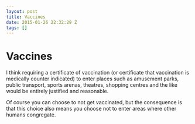 ```yaml
---
layout: post
title: Vaccines
date: 2015-01-26 22:32:29 Z
tags: []
---
```

# Vaccines

I think requiring a certificate of vaccination (or certificate that vaccination is medically counter indicated) to enter places such as amusement parks, public transport, sports arenas, theatres, shopping centres and the like would be entirely justified and reasonable.

Of course you can choose to not get vaccinated, but the consequence is that this choice also means you choose not to enter areas where other humans congregate.
